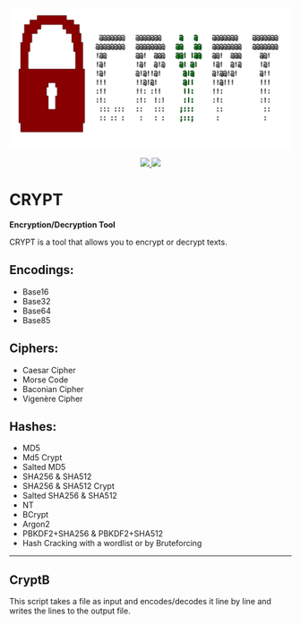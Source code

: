 ![head](./modules/images/head.png)

<div align=center>
  <a href="https://github.com/N1nj4R8/CRYPT/blob/main/LICENSE">
    <img src="https://img.shields.io/github/license/N1nj4R8/CRYPT">
  </a>
  <a href="https://github.com/N1nj4R8/CRYPT">
    <img src="https://img.shields.io/github/commit-activity/m/N1nj4R8/CRYPT">
  </a>
</div>

# CRYPT
**Encryption/Decryption Tool**

CRYPT is a tool that allows you to encrypt or decrypt texts.  

## Encodings:
* Base16
* Base32
* Base64
* Base85

## Ciphers:
* Caesar Cipher
* Morse Code
* Baconian Cipher
* Vigenère Cipher

## Hashes:
+ MD5
+ Md5 Crypt
+ Salted MD5
+ SHA256 & SHA512
+ SHA256 & SHA512 Crypt
+ Salted SHA256 & SHA512
+ NT
+ BCrypt
+ Argon2
+ PBKDF2+SHA256 & PBKDF2+SHA512
+ Hash Cracking with a wordlist or by Bruteforcing

---

## CryptB
This script takes a file as input and encodes/decodes it line by line and writes the lines to the output file.
